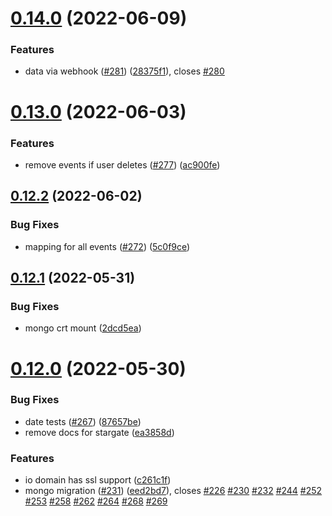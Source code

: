 # [0.14.0](https://github.com/EddieHubCommunity/api/compare/v0.13.0...v0.14.0) (2022-06-09)


### Features

* data via webhook ([#281](https://github.com/EddieHubCommunity/api/issues/281)) ([28375f1](https://github.com/EddieHubCommunity/api/commit/28375f11a27339875d363fa875ce8847cd8c20c3)), closes [#280](https://github.com/EddieHubCommunity/api/issues/280)



# [0.13.0](https://github.com/EddieHubCommunity/api/compare/v0.12.2...v0.13.0) (2022-06-03)


### Features

* remove events if user deletes ([#277](https://github.com/EddieHubCommunity/api/issues/277)) ([ac900fe](https://github.com/EddieHubCommunity/api/commit/ac900fe332a23dc9a683ca49b015d8434f2529bf))



## [0.12.2](https://github.com/EddieHubCommunity/api/compare/v0.12.1...v0.12.2) (2022-06-02)


### Bug Fixes

* mapping for all events ([#272](https://github.com/EddieHubCommunity/api/issues/272)) ([5c0f9ce](https://github.com/EddieHubCommunity/api/commit/5c0f9cecdb913287a9332c871db35bc6c027b003))



## [0.12.1](https://github.com/EddieHubCommunity/api/compare/v0.12.0...v0.12.1) (2022-05-31)


### Bug Fixes

* mongo crt mount ([2dcd5ea](https://github.com/EddieHubCommunity/api/commit/2dcd5eada27ce94489c1b00f3b1f59d39bf32124))



# [0.12.0](https://github.com/EddieHubCommunity/api/compare/v0.11.5...v0.12.0) (2022-05-30)


### Bug Fixes

* date tests ([#267](https://github.com/EddieHubCommunity/api/issues/267)) ([87657be](https://github.com/EddieHubCommunity/api/commit/87657be71321630e7d8a66718b88b0e85a5e2858))
* remove docs for stargate ([ea3858d](https://github.com/EddieHubCommunity/api/commit/ea3858d601815dff9fc294accd50cd5e46e6f22f))


### Features

* io domain has ssl support ([c261c1f](https://github.com/EddieHubCommunity/api/commit/c261c1fe3a352dfe06c12d2c7cff698ae9a04ec4))
* mongo migration ([#231](https://github.com/EddieHubCommunity/api/issues/231)) ([eed2bd7](https://github.com/EddieHubCommunity/api/commit/eed2bd73ab3736c4806f8173f7d42efc06f2a75f)), closes [#226](https://github.com/EddieHubCommunity/api/issues/226) [#230](https://github.com/EddieHubCommunity/api/issues/230) [#232](https://github.com/EddieHubCommunity/api/issues/232) [#244](https://github.com/EddieHubCommunity/api/issues/244) [#252](https://github.com/EddieHubCommunity/api/issues/252) [#253](https://github.com/EddieHubCommunity/api/issues/253) [#258](https://github.com/EddieHubCommunity/api/issues/258) [#262](https://github.com/EddieHubCommunity/api/issues/262) [#264](https://github.com/EddieHubCommunity/api/issues/264) [#268](https://github.com/EddieHubCommunity/api/issues/268) [#269](https://github.com/EddieHubCommunity/api/issues/269)



